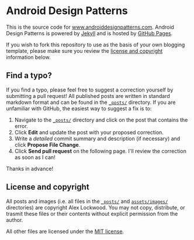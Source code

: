 Android Design Patterns
=======================

This is the source code for www.androiddesignpatterns.com. Android Design Patterns is powered by [Jekyll](http://jekyllrb.com/) and is hosted by [GitHub Pages](http://pages.github.com/).

If you wish to fork this repository to use as the basis of your own blogging template, please make sure you review the [license and copyright](#license-and-copyright) information below.

## Find a typo?

If you find a typo, please feel free to suggest a correction yourself by submitting a pull request! All published posts are written in standard markdown format and can be found in the [`_posts/`](/_posts) directory. If you are unfamiliar with GitHub, the easiest way to suggest a fix is to:

1. Navigate to the [`_posts/`](/_posts) directory and click on the post that contains the error.
2. Click **Edit** and update the post with your proposed correction.
3. Write a _detailed_ commit summary and description (if necessary) and click **Propose File Change**.
4. Click **Send pull request** on the following page. I'll review the correction as soon as I can!

Thanks in advance!

## License and copyright

All posts and images (i.e. all files in the [`_posts/`](/_posts) and [`assets/images/`](/assets/images) directories) are copyright Alex Lockwood. You may not copy, distribute, or trasmit these files or their contents without explicit permission from the author.

All other files are licensed under the [MIT license](/LICENSE.txt).
